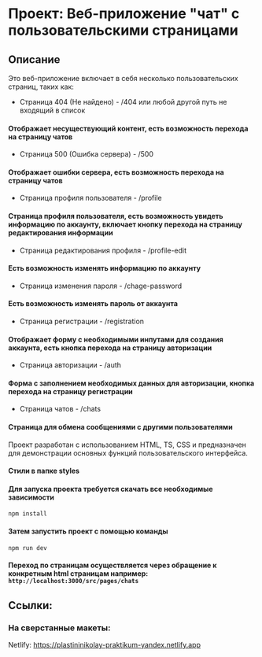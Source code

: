 # Проект: Веб-приложение "чат" с пользовательскими страницами

## Описание

Это веб-приложение включает в себя несколько пользовательских страниц, таких как:
- Страница 404 (Не найдено) - /404 или любой другой путь не входящий в список
#### Отображает несуществующий контент, есть возможность перехода на страницу чатов
- Страница 500 (Ошибка сервера) - /500
#### Отображает ошибки сервера, есть возможность перехода на страницу чатов
- Страница профиля пользователя - /profile
#### Страница профиля пользователя, есть возможность увидеть информацию по аккаунту, включает кнопку перехода на страницу редактирования информации
- Страница редактирования профиля - /profile-edit
#### Есть возможность изменять информацию по аккаунту
- Страница изменения пароля - /chage-password
#### Есть возможность изменять пароль от аккаунта
- Страница регистрации - /registration
#### Отображает форму с необходимыми инпутами для создания аккаунта, есть кнопка перехода на страницу авторизации
- Страница авторизации - /auth
#### Форма с заполнением необходимых данных для авторизации, кнопка перехода на страницу регистрации
- Страница чатов - /chats
#### Страница для обмена сообщениями с другими пользователями

Проект разработан с использованием HTML, TS, CSS и предназначен для демонстрации основных функций пользовательского интерфейса.

#### Стили в папке styles


#### Для запуска проекта требуется скачать все необходимые зависимости
```npm install```
#### Затем запустить проект с помощью команды
```npm run dev```
#### Переход по страницам осуществляется через обращение к конкретным html страницам например: `http://localhost:3000/src/pages/chats`

## Ссылки:

### На сверстанные макеты:

Netlify: https://plastininikolay-praktikum-yandex.netlify.app
